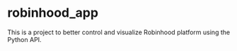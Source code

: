 # robinhood_app
This is a project to better control and visualize Robinhood platform using the Python API. 
